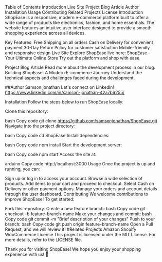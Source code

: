 Table of Contents
Introduction
Live Site
Project Blog Article
Author
Installation
Usage
Contributing
Related Projects
License
Introduction
ShopEase is a responsive, modern e-commerce platform built to offer a wide range of products like electronics, fashion, and home essentials. The website features an intuitive user interface designed to provide a smooth shopping experience across all devices.

Key Features:
Free Shipping on all orders
Cash on Delivery for convenient payment
30-Day Return Policy for customer satisfaction
Mobile-friendly and responsive design
Live Site
Explore ShopEase live here: ShopEase - Your Ultimate Online Store
Try out the platform and shop with ease.

Project Blog Article
Read more about the development process in our blog:
Building ShopEase: A Modern E-commerce Journey
Understand the technical aspects and challenges faced during the development.

##Author
Samson jonathan
Let's connect on LinkedIn!
https://www.linkedin.com/in/samson-jonathan-42a7b6255/

Installation
Follow the steps below to run ShopEase locally:

Clone this repository:

bash
Copy code
git clone https://github.com/samsonjonathan/ShopEase.git
Navigate into the project directory:

bash
Copy code
cd ShopEase
Install dependencies:

bash
Copy code
npm install
Start the development server:

bash
Copy code
npm start
Access the site at:

arduino
Copy code
http://localhost:3000
Usage
Once the project is up and running, you can:

Sign up or log in to access your account.
Browse a wide selection of products.
Add items to your cart and proceed to checkout.
Select Cash on Delivery or other payment options.
Manage your orders and account details through the user dashboard.
Contributing
We welcome contributions to improve ShopEase! To get started:

Fork this repository.
Create a new feature branch:
bash
Copy code
git checkout -b feature-branch-name
Make your changes and commit:
bash
Copy code
git commit -m "Brief description of your changes"
Push to your branch:
bash
Copy code
git push origin feature-branch-name
Open a Pull Request, and we will review it!
#Related Projects
Amazon
Shopify
WooCommerce
License
This project is licensed under the MIT License. For more details, refer to the LICENSE file.

Thank you for visiting ShopEase!
We hope you enjoy your shopping experience with us! 🛒

